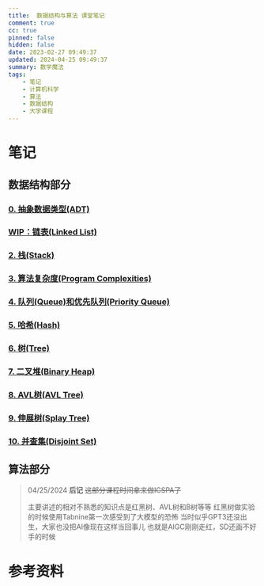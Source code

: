 ```yaml
---
title:  数据结构与算法 课堂笔记
comment: true
cc: true
pinned: false
hidden: false
date: 2023-02-27 09:49:37
updated: 2024-04-25 09:49:37
summary: 数学魔法
tags:
    - 笔记
    - 计算机科学
    - 算法
    - 数据结构
    - 大学课程
---
```


# 笔记
## 数据结构部分
### [0. 抽象数据类型(ADT)](/2023/02/note-ds-n-algo-0/)
### [WIP：链表(Linked List)](/2023/02/note-ds-n-algo-1/)
### [2. 栈(Stack)](/2023/03/note-ds-n-algo-2/)
### [3. 算法复杂度(Program Complexities)](/2023/03/note-ds-n-algo-3/)
### [4. 队列(Queue)和优先队列(Priority Queue)](/2023/03/note-ds-n-algo-4/)
### [5. 哈希(Hash)](/2023/03/note-ds-n-algo-5/)
### [6. 树(Tree)](/2023/03/note-ds-n-algo-6/)
### [7. 二叉堆(Binary Heap)](/2023/04/note-ds-n-algo-7/)
### [8. AVL树(AVL Tree)](/2023/04/note-ds-n-algo-8/)
### [9. 伸展树(Splay Tree)](/2023/04/note-ds-n-algo-9/)
### [10. 并查集(Disjoint Set)](/2023/04/note-ds-n-algo-10/)
## 算法部分
> 04/25/2024 **后记**
> ~~这部分课程时间拿来做ICSPA了~~
> 
> 主要讲述的相对不熟悉的知识点是红黑树、AVL树和B树等等
> 红黑树做实验的时候使用Tabnine第一次感受到了大模型的恐怖
> 当时似乎GPT3还没出生，大家也没把AI像现在这样当回事儿
> 也就是AIGC刚刚走红，SD还画不好手的时候

# 参考资料


